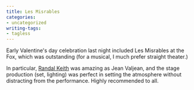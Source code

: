 ```yaml
---
title: Les Misrables
categories:
- uncategorized
writing-tags:
- tagless
---
```


Early Valentine's day celebration last night included Les Misrables at the Fox, which was outstanding (for a musical, I much prefer straight theater.)

In particular, [Randal Keith][1] was amazing as Jean Valjean, and the stage production (set, lighting) was perfect in setting the atmosphere without distracting from the performance.  Highly recommended to all.

   [1]: http://www.randal-keith.com/
